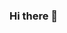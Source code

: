 ### Hi there 👋

<!--
**Haha8023/Haha8023** is a ✨ _special_ ✨ repository because its `README.md` (this file) appears on your GitHub profile.
<div align="center"> <img src="https://visitor-badge.glitch.me/badge?page_id=Haha8023" /> </div>
Here are some ideas to get you started:

- 🔭 I’m currently working on ...
- 🌱 I’m currently learning ...
- 👯 I’m looking to collaborate on ...
- 🤔 I’m looking for help with ...
- 💬 Ask me about ...
- 📫 How to reach me: ...
- 😄 Pronouns: ...
- ⚡ Fun fact: ...
-->
